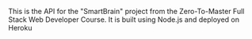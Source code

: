 This is the API for the "SmartBrain" project from the Zero-To-Master Full Stack Web Developer Course. It is built using Node.js and deployed on Heroku